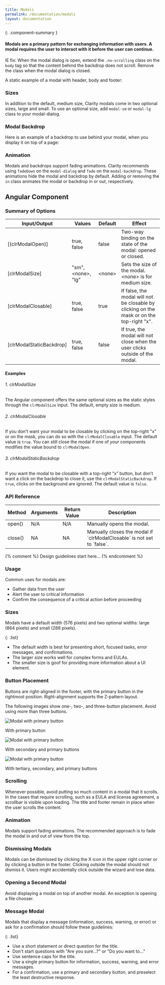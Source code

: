 ```yaml
---
title: Modals
permalink: /documentation/modals
layout: documentation
---
```


{: .component-summary }
#### Modals are a primary pattern for exchanging information with users.  A modal requires the user to interact with it before the user can continue.

<div class="alert alert-warning bump-down">
    <div class="alert-item">
        <span class="alert-text">
            IE fix: When the modal dialog is open, extend the <code class="clr-code">.no-scrolling</code> class on the
            <code class="clr-code">body</code> tag so that the content behind the backdrop does not scroll.
            Remove the class when the modal dialog is closed.
        </span>
    </div>
</div>

A static example of a modal with header, body and footer:

<clr-modal-static-demo></clr-modal-static-demo>

### Sizes

In addition to the default, medium size, Clarity modals come in two optional sizes, large and small. To use an optional size, add `modal-sm` or `modal-lg` class to your modal-dialog.

<clr-modal-sizes-demo></clr-modal-sizes-demo>

### Modal Backdrop

Here is an example of a backdrop to use behind your modal, when you display it on top of a page:

<clr-modal-backdrop-demo></clr-modal-backdrop-demo>

### Animation

Modals and backdrops support fading animations. Clarity recommends using `fadeDown` on the `modal-dialog` and `fade` on the `modal-backdrop`. These animations hide the modal and backdrop by default. Adding or removing the `in` class animates the modal or backdrop in or out, respectively.

<clr-modal-animation-demo></clr-modal-animation-demo>

## Angular Component

### Summary of Options

<table class="table">
    <thead>
        <tr>
            <th class="left">Input/Output</th>
            <th>Values</th>
            <th>Default</th>
            <th class="left">Effect</th>
        </tr>
    </thead>
    <tbody>
        <tr>
            <td class="left">[(clrModalOpen)]</td>
            <td>true, false</td>
            <td>false</td>
            <td class="left">
                Two-way binding on the state of the modal: opened or closed.
            </td>
        </tr>
        <tr>
            <td class="left">[clrModalSize]</td>
            <td>"sm", &lt;none&gt;, "lg"</td>
            <td>&lt;none&gt;</td>
            <td class="left">Sets the size of the modal. &lt;none&gt; is for medium size.</td>
        </tr>
        <tr>
            <td class="left">[clrModalClosable]</td>
            <td>true, false</td>
            <td>true</td>
            <td class="left">
                If false, the modal will not be closable by clicking on the mask or on the top-right "x".
            </td>
        </tr>
        <tr>
            <td class="left">[clrModalStaticBackdrop]</td>
            <td>true, false</td>
            <td>false</td>
            <td class="left">If true, the modal will not close when the user clicks outside of the modal.</td>
        </tr>
    </tbody>
</table>

#### Examples

<clr-modal-angular-show-demo></clr-modal-angular-show-demo>

###### 1. clrModalSize

The Angular component offers the same optional sizes as the static styles through the `clrModalSize` input. The default, empty size is medium.

<clr-modal-angular-size-demo></clr-modal-angular-size-demo>

###### 2. clrModalClosable

If you don't want your modal to be closable by clicking on the top-right "x" or on the mask, you can do so with the `clrModalClosable` input. The default value is `true`. You can still close the modal if one of _your_ components modifies the value bound to `clrModalOpen`.

<clr-modal-angular-not-closable-demo></clr-modal-angular-not-closable-demo>

###### 3. clrModalStaticBackdrop

If you want the modal to be closable with a top-right “x” button, but don’t want a click on the backdrop to close it, use the `clrModalStaticBackdrop`. If `true`, clicks on the background are ignored.  The default value is `false`.

<clr-modal-angular-static-backdrop-demo></clr-modal-angular-static-backdrop-demo>

### API Reference

<table class="table">
    <thead>
        <tr>
            <th class="left">Method</th>
            <th>Arguments</th>
            <th>Return Value</th>
            <th class="left">Description</th>
        </tr>
    </thead>
    <tbody>
        <tr>
            <td class="left">open()</td>
            <td>N/A</td>
            <td>N/A</td>
            <td class="left">Manually opens the modal.</td>
        </tr>
        <tr>
            <td class="left">close()</td>
            <td>NA</td>
            <td>NA</td>
            <td class="left">
                Manually closes the modal if `clrModalClosable` is not set to `false`.
            </td>
        </tr>
    </tbody>
</table>

{% comment %}
    Design guidelines start here...
{% endcomment %}

### Usage

Common uses for modals are:

- Gather data from the user
- Alert the user to critical information
- Confirm the consequence of a critical action before proceeding

### Sizes

Modals have a default width (576 pixels) and two optional widths: large (864 pixels) and small (288 pixels).

{: .list}
- The default width is best for presenting short, focused tasks, error messages, and confirmations.  
- The larger size works well for complex forms and EULAs.  
- The smaller size is goof for providing more information about a UI element.

### Button Placement

Buttons are right-aligned in the footer, with the primary button in the rightmost position. Right-alignment supports the Z-pattern layout.  

The following images show one-, two-, and three-button placement.  Avoid using more than three buttons.

<div class="row buttons-modal-gfx">
    <div class="col-xs-12 col-sm-12 col-md-4">
    <span>
        <img src="{{ site.data.global.images_path }}documentation/buttons/button_modal_1.png?{{ site.time | date: '%s%N' }}" class="img-fluid cozy-sm" alt="Modal with primary button">
        <p>With primary button</p>
        </span>
    </div>
    <div class="col-xs-12 col-sm-12 col-md-4">
    <span>
        <img src="{{ site.data.global.images_path }}documentation/buttons/button_modal_2.png?{{ site.time | date: '%s%N' }}"  class="img-fluid cozy-sm" alt="Modal with primary button">
        <p>With secondary and primary buttons</p>
        </span>
    </div>
    <div class="col-xs-12 col-sm-12 col-md-4">
    <span>
        <img src="{{ site.data.global.images_path }}documentation/buttons/button_modal_3.png?{{ site.time | date: '%s%N' }}"  class="img-fluid cozy-sm" alt="Modal with primary button">
        <p>With tertiary, secondary, and primary buttons</p>
        </span>
    </div>
</div>
<p></p>

### Scrolling

Whenever possible, avoid putting so much content in a modal that it scrolls.  In the cases that require scrolling, such as a EULA and license agreement, a scrollbar is visible upon loading. The title and footer remain in place when the user scrolls the content.

### Animation

Modals support fading animations. The recommended approach is to fade the modal in and out of view from the top.  

### Dismissing Modals

Modals can be dismissed by clicking the X icon in the upper right corner or by clicking a button in the footer. Clicking outside the modal should not dismiss it. Users might accidentally click outside the wizard and lose data.

### Opening a Second Modal

Avoid displaying a modal on top of another modal.  An exception is opening a file chooser.

### Message Modal

Modals that display a message (information, success, warning, or error) or ask for a confirmation should follow these guidelines:

{: .list}
- Use a short statement or direct question for the title.
- Don't start questions with "Are you sure...?" or "Do you want to..."
- Use sentence caps for the title.
- Use a single primary button for information, success, warning, and error messages.
- For a confirmation, use a primary and secondary button, and preselect the least destructive response.
